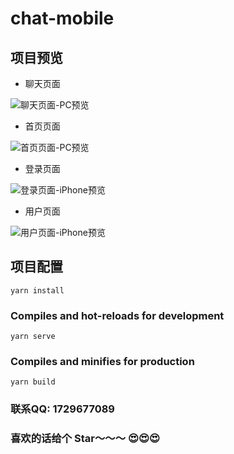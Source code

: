 # chat-mobile

## 项目预览

- 聊天页面

![聊天页面-PC预览](https://gaoyuanming-photo.oss-cn-beijing.aliyuncs.com/vchat/%E6%88%AA%E5%B1%8F2020-08-13%E4%B8%8B%E5%8D%885.11.50.png)

- 首页页面

![首页页面-PC预览](https://gaoyuanming-photo.oss-cn-beijing.aliyuncs.com/vchat/%E6%88%AA%E5%B1%8F2020-08-13%E4%B8%8B%E5%8D%885.12.00.png)

- 登录页面

![登录页面-iPhone预览](https://gaoyuanming-photo.oss-cn-beijing.aliyuncs.com/vchat/WechatIMG3.png)

- 用户页面

![用户页面-iPhone预览](https://gaoyuanming-photo.oss-cn-beijing.aliyuncs.com/vchat/WechatIMG7.png)

## 项目配置
```
yarn install
```

### Compiles and hot-reloads for development
```
yarn serve
```

### Compiles and minifies for production
```
yarn build
```
### 联系QQ: 1729677089
### 喜欢的话给个 Star～～～ 😍😍😍
